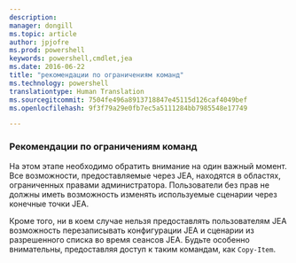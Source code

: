 ```yaml
---
description: 
manager: dongill
ms.topic: article
author: jpjofre
ms.prod: powershell
keywords: powershell,cmdlet,jea
ms.date: 2016-06-22
title: "рекомендации по ограничениям команд"
ms.technology: powershell
translationtype: Human Translation
ms.sourcegitcommit: 7504fe496a8913718847e45115d126caf4049bef
ms.openlocfilehash: 9f3f79a29e0fb7ec5a5111284bb7985548e17749

---
```


### Рекомендации по ограничениям команд
На этом этапе необходимо обратить внимание на один важный момент.
Все возможности, предоставляемые через JEA, находятся в областях, ограниченных правами администратора.
Пользователи без прав не должны иметь возможность изменять используемые сценарии через конечные точки JEA.

Кроме того, ни в коем случае нельзя предоставлять пользователям JEA возможность перезаписывать конфигурации JEA и сценарии из разрешенного списка во время сеансов JEA.
Будьте особенно внимательны, предоставляя доступ к таким командам, как `Copy-Item`.




<!--HONumber=Jul16_HO1-->


